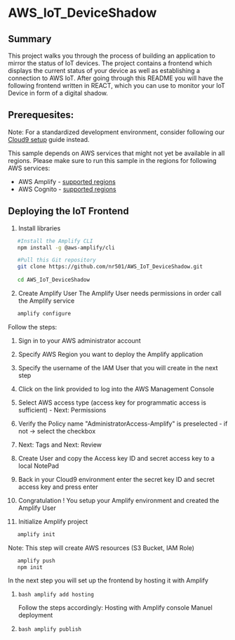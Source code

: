 # AWS_IoT_DeviceShadow

## Summary

This project walks you through the process of building an application to mirror the status of IoT devices. The project contains a frontend which displays the current status of your device as well as establishing a connection to AWS IoT. After going through this README you will have the following frontend written in REACT, which you can use to monitor your IoT Device in form of a digital shadow.


## Prerequesites:

Note: For a standardized development environment, consider following our [Cloud9 setup](https://docs.aws.amazon.com/cloud9/latest/user-guide/setting-up.html) guide instead.


This sample depends on AWS services that might not yet be available in all regions. Please make sure to run this sample in the regions for following AWS services:
  - AWS Amplify - [supported regions](https://docs.aws.amazon.com/general/latest/gr/amplify.html)
  - AWS Cognito - [supported regions](https://docs.aws.amazon.com/general/latest/gr/amplify.html)

## Deploying the IoT Frontend 

1. Install libraries
  
  ```bash
     #Install the Amplify CLI 
     npm install -g @aws-amplify/cli
  ```

  ```bash
     #Pull this Git repository
     git clone https://github.com/nr501/AWS_IoT_DeviceShadow.git
     
     cd AWS_IoT_DeviceShadow
  ```

2. Create Amplify User
  The Amplify User needs permissions in order call the Amplify service
  ```bash
     amplify configure
  ```
  Follow the steps:
  1. Sign in to your AWS administrator account
  2. Specify AWS Region you want to deploy the Amplify application
  3. Specify the username of the IAM User that you will create in the next step 
  4. Click on the link provided to log into the AWS Management Console
  5. Select AWS access type (access key for programmatic access is sufficient) - Next: Permissions
  6. Verify the Policy name "AdministratorAccess-Amplify" is preselected - if not -> select the checkbox 
  7. Next: Tags and Next: Review
  8. Create User and copy the Access key ID and secret access key to a local NotePad
  9. Back in your Cloud9 environment enter the secret key ID and secret access key and press enter 
  10. Congratulation ! You setup your Amplify environment and created the Amplify User 
  


3. Initialize Amplify project 
  
  ```bash
     amplify init
  ```
  Note: This step will create AWS resources (S3 Bucket, IAM Role) 
  

  ```bash
     amplify push
     npm init
  ```
  
  In the next step you will set up the frontend by hosting it with Amplify 
  
  1. ```bash amplify add hosting``` 

     Follow the steps accordingly: 
     Hosting with Amplify console 
     Manuel deployment
     
     
  2. ```bash amplify publish```



  
